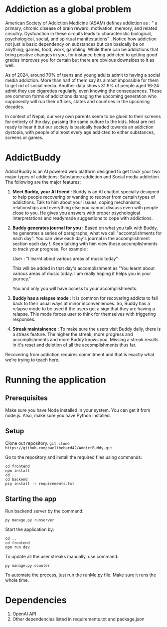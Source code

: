 # Addiction as a global problem

American Society of Addiction Medicine (ASAM) defines addiction as : " a primary, chronic disease of brain reward, motivation, memory, and related circuitry. Dysfunction in these circuits leads to characteristic biological, psychological, social, and spiritual manifestations"
. Notice how addiction not just is basic dependency on substances but can basically be on anything; games, food, work, gambling. While there can be addictions that bring positive changes in you, for instance
being addicted to getting good grades improves you for certain but there are obvious downsides to it as well.

As of 2024, around 70% of teens and young adults admit to having a social media addiction. More than half of them say its almost impossible for them to get rid of social media. Another data shows 31.9% of people aged 16-24
admit they use cigarettes regularly, even knowing the consequences. These are common forms of addictions damaging the upcoming generation who supposedly will run their offices, states and countries in the upcoming decades.

In context of Nepal, our very own parents seem to be glued to their screens for entirety of the day, passing the same culture to the kids. Most are not ready to hear it but our society is basically headed towards an addiction dystopia,
with people of almost every age addicted to either substances, screens or games.


# AddictBuddy

AddictBuddy is an AI powered web platform designed to get track your two major types of addictions: Substance addiction and Social media addiction. The following are the major features:

1. **Meet Buddy, your AI friend** : Buddy is an AI chatbot specially designed to help people recovering or wanting to recover from certain types of addictions. Talk to him about your issues, coping mechanisms,
   relationships and everything else you cannot discuss even with people close to you. He gives you answers with proper psychological interpretations and readymade suggestions to cope with addictions.

2. **Buddy generates journal for you** : Based on what you talk with Buddy, he generates a series of paragraphs, what we call "accomplishments for each day". You can view each day's journal in the accomplishment section each day !. Keep talking
   with him view those accomplishments to track your progress. For example :

   User : "I learnt about various areas of music today"

   This will be added in that day's accomplishment as "You learnt about various areas of music today. I am really hoping it helps you in your journey."

    You and only you will have access to your accomplishments.

3. **Buddy has a relapse mode** : It is common for recovering addicts to fall back to their usual ways at minor inconveniences. So, Buddy has a relapse mode to be used if the users get a sign that they are having a relapse. This mode forces user to think for themselves with triggering responses.



4. **Streak maintainence** : To make sure the users visit Buddy daily, there is a streak feature. The higher the streak, more progress and accomplishments and more Buddy knows you. Missing a streak results in it's
   reset and deletion of all the accomplishments thus far.

Recovering from addiction requires commitment and that is exactly what we're trying to teach here.


# Running the application

## Prerequisites

Make sure you have Node installed in your system. You can get it from node.js. Also, make sure you have Python installed. 

## Setup


 Clone out repository.
`git clone https://github.com/baelthebard42/AddictBuddy.git`

Go to the repository and install the required files using commands:


```
cd frontend
npm install
cd ..
cd backend
pip install -r requirements.txt
```

## Starting the app
Run backend server by the command:

```
py manage.py runserver
```

Start the application by:

```
cd ..
cd frontend
npm run dev
```

To update all the user streaks manually, use command:

`py manage.py counter`

To automate the process, just run the runMe.py file. Make sure it runs the whole time.

# Dependencies

1. OpenAI API
2. Other dependencies listed in requirements.txt and package.json


